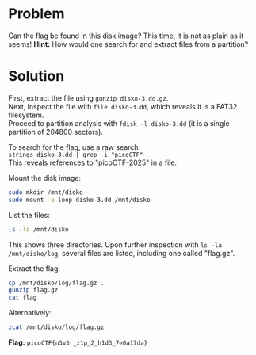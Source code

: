 # Problem
Can the flag be found in this disk image? This time, it is not as plain as it seems!
**Hint:** How would one search for and extract files from a partition?

# Solution
First, extract the file using `gunzip disko-3.dd.gz`.  
Next, inspect the file with `file disko-3.dd`, which reveals it is a FAT32 filesystem.  
Proceed to partition analysis with `fdisk -l disko-3.dd` (it is a single partition of 204800 sectors).

To search for the flag, use a raw search:  
`strings disko-3.dd | grep -i "picoCTF"`  
This reveals references to "picoCTF-2025" in a file.

Mount the disk image:
```bash
sudo mkdir /mnt/disko
sudo mount -o loop disko-3.dd /mnt/disko
```
List the files:
```bash
ls -la /mnt/disko
```
This shows three directories. Upon further inspection with `ls -la /mnt/disko/log`, several files are listed, including one called "flag.gz".

Extract the flag:
```bash
cp /mnt/disko/log/flag.gz .
gunzip flag.gz
cat flag
```
Alternatively:
```bash
zcat /mnt/disko/log/flag.gz
```

**Flag:** `picoCTF{n3v3r_z1p_2_h1d3_7e0a17da}`

